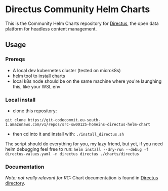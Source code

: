 # Directus Community Helm Charts

This is the Community Helm Charts repository for [Directus](https://directus.io/), the open data platform for headless content management.

## Usage

### Prereqs

- A local dev kubernetes cluster (tested on microk8s)
- helm tool to install charts
- local k8s node should be on the same machine where you're launghing this, like your WSL env

### Local install

- clone this repository:
```
git clone https://git-codecommit.eu-south-1.amazonaws.com/v1/repos/src-sw00125-homeins-directus-helm-chart
```
- then cd into it and install with: `./install_directus.sh`

The script should do everything for you, my lazy friend, but yet, if you need helm debugging feel free to run:
`helm install --dry-run --debug -f directus-values.yaml -n directus directus ./charts/directus`

### Documentation

*Note: not really relevant for RC:*
Chart documentation is found in [Directus directory](charts/directus/README.md).
